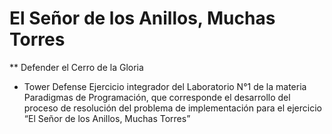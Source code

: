 # El Señor de los Anillos, Muchas Torres
** Defender el Cerro de la Gloria
* Tower Defense
Ejercicio integrador del Laboratorio N°1 de la materia Paradigmas de Programación, que corresponde el desarrollo del proceso de resolución del problema de implementación para el ejercicio “El Señor de los Anillos, Muchas Torres”
